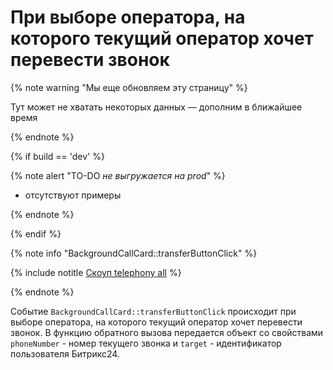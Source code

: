 # При выборе оператора, на которого текущий оператор хочет перевести звонок

{% note warning "Мы еще обновляем эту страницу" %}

Тут может не хватать некоторых данных — дополним в ближайшее время

{% endnote %}

{% if build == 'dev' %}

{% note alert "TO-DO _не выгружается на prod_" %}

- отсутствуют примеры

{% endnote %}

{% endif %}

{% note info "BackgroundCallCard::transferButtonClick" %}

{% include notitle [Скоуп telephony all](../../../../telephony/_includes/scope-telephony-all.md) %}

{% endnote %}

Событие `BackgroundCallCard::transferButtonClick` происходит при выборе оператора, на которого текущий оператор хочет перевести звонок. В функцию обратного вызова передается объект со свойствами `phoneNumber` - номер текущего звонка и `target` - идентификатор пользователя Битрикс24.
